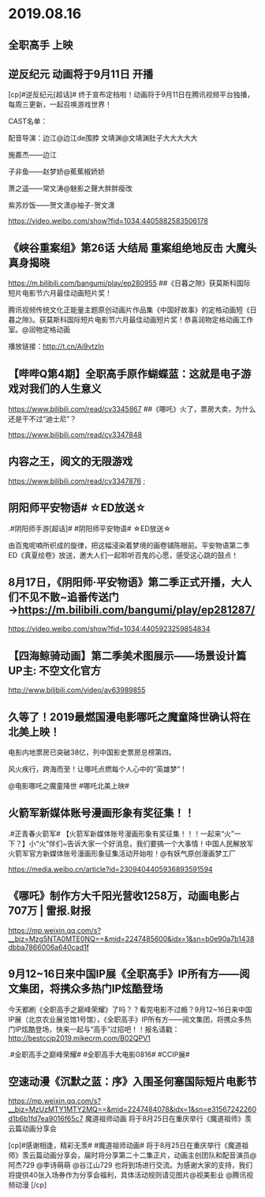 # 2019.08.16

##  全职高手 上映
## 逆反纪元 动画将于9月11日 开播

[cp]#逆反纪元[超话]# 终于宣布定档啦！动画将于9月11日在腾讯视频平台独播，每周三更新，一起召唤游戏世界！

CAST名单：

配音导演：边江@边江de围脖  文靖渊@文靖渊肚子大大大大大 

施嘉杰——边江

子非鱼——赵梦娇@蕉蕉椒娇娇 

萧之遥——常文涛@魅影之聲大胖胖瘦改 

紫苏炒饭——贺文潇@袖子-贺文潇 

https://video.weibo.com/show?fid=1034:4405882583506178
## 《峡谷重案组》第26话 大结局 重案组绝地反击 大魔头真身揭晓

https://m.bilibili.com/bangumi/play/ep280955
##《日暮之隙》获莫斯科国际短片电影节六月最佳动画短片奖！

腾讯视频传统文化正能量主题原创动画片作品集《中国好故事》的定格动画短《日暮之隙》。获莫斯科国际短片电影节六月最佳动画短片奖！恭喜润物定格动画工作室。@润物定格动画 

播放链接：http://t.cn/Ai9vtzIn 
## 【哔哔Q第4期】全职高手原作蝴蝶蓝：这就是电子游戏对我们的人生意义 

 https://www.bilibili.com/read/cv3345867
##《哪吒》火了，票房大卖，为什么还是干不过“迪士尼”？

 https://www.bilibili.com/read/cv3347848
 ## 内容之王，阅文的无限游戏 

 https://www.bilibili.com/read/cv3347876 ;
## 阴阳师平安物语# ☆ED放送☆

.#阴阳师手游[超话]# #阴阳师平安物语# ☆ED放送☆

由百鬼呢喃所织成的旋律，把这幅浸染着梦境的画卷铺陈眼前。平安物语第二季ED《真夏绘卷》放送，邀大人们一起聆听百鬼的心愿，感受这心跳的鼓点！

## 8月17日，《阴阳师·平安物语》第二季正式开播，大人们不见不散~追番传送门→https://m.bilibili.com/bangumi/play/ep281287/

https://video.weibo.com/show?fid=1034:4405923259854834
## 【四海鲸骑动画】第二季美术图展示——场景设计篇 UP主: 不空文化官方 

 http://www.bilibili.com/video/av63989855
## 久等了！2019最燃国漫电影哪吒之魔童降世确认将在北美上映！

电影内地票房已突破38亿，列中国影史票房总榜第四。

风火疾行，跨海而至！让哪吒点燃每个人心中的“英雄梦”！

@电影哪吒之魔童降世 #哪吒北美上映# 
## 火箭军新媒体账号漫画形象有奖征集！！

.#正青春火箭军# 【火箭军新媒体账号漫画形象有奖征集！！！一起来“火”一下？】小“火”伴们~告诉大家一个好消息，我们要搞一个大事情！中国人民解放军火箭军官方新媒体账号漫画形象征集活动开始啦！@有妖气原创漫画梦工厂

https://media.weibo.cn/article?id=2309404405936893591594
## 《哪吒》制作方大千阳光营收1258万，动画电影占707万 | 雷报.财报

https://mp.weixin.qq.com/s?__biz=Mzg5NTA0MTE0NQ==&mid=2247485600&idx=1&sn=b0e90a7b1438dbba7866006a640cad1f
## 9月12~16日来中国IP展《全职高手》IP所有方——阅文集团，将携众多热门IP炫酷登场

今天都刷《全职高手之巅峰荣耀》了吗？？看完电影不过瘾？9月12~16日来中国IP展（北京农业展览馆1号馆），《全职高手》IP所有方——阅文集团，将携众多热门IP炫酷登场，快来一起与“高手”过招吧！！报名请戳：http://bestccip2019.mikecrm.com/B02QPV1

.#全职高手之巅峰荣耀# #全职高手大电影0816# #CCIP展#
## 空速动漫《沉默之蓝：序》入围圣何塞国际短片电影节

https://mp.weixin.qq.com/s?__biz=MzUzMTY1MTY2MQ==&mid=2247484078&idx=1&sn=e31567242260d1b6b1fd7ea9016f65c7
魔道祖师动画 将于8月25日在重庆举行《魔道祖师》羡云篇动画分享会

[cp]#感谢相逢，精彩无羡# #魔道祖师动画# 将于8月25日在重庆举行《魔道祖师》羡云篇动画分享会，届时将分享第二十二集正片，动画主创团队和配音演员@阿杰729 @李诗萌萌 @谷江山729 也将到场进行交流。为感谢大家的支持，我们将提供40张入场券作为分享会福利，具体活动规则请见图片@视美影业 @腾讯视频动漫 [/cp]
 